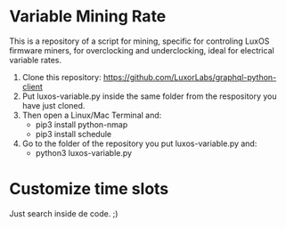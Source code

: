 # Variable Mining Rate
This is a repository of a script for mining, specific for controling LuxOS firmware miners, for overclocking and underclocking, ideal for electrical variable rates.

1. Clone this repository: https://github.com/LuxorLabs/graphql-python-client
2. Put luxos-variable.py inside the same folder from the respository you have just cloned.
3. Then open a Linux/Mac Terminal and:
   * pip3 install python-nmap
   * pip3 install schedule
4. Go to the folder of the repository you put luxos-variable.py and:
   * python3 luxos-variable.py


# Customize time slots

Just search inside de code. ;)
